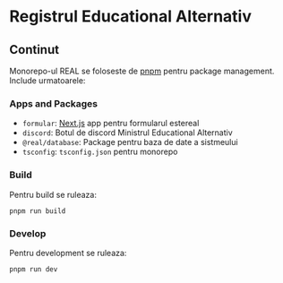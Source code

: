 # Registrul Educational Alternativ

## Continut

Monorepo-ul REAL se foloseste de [pnpm](https://pnpm.io) pentru package management. Include urmatoarele:

### Apps and Packages

- `formular`: [Next.js](https://nextjs.org/) app pentru formularul estereal
- `discord`: Botul de discord Ministrul Educational Alternativ
- `@real/database`: Package pentru baza de date a sistmeului
- `tsconfig`: `tsconfig.json` pentru monorepo

### Build

Pentru build se ruleaza:

```
pnpm run build
```

### Develop

Pentru development se ruleaza:

```
pnpm run dev
```
